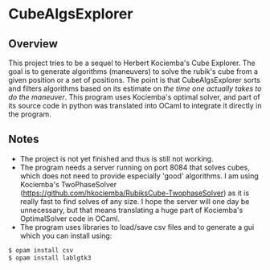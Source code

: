 # CubeAlgsExplorer
## Overview
This project tries to be a sequel to Herbert Kociemba's Cube Explorer. The goal is to generate algorithms (maneuvers) to solve the rubik's cube from a given position or a set of positions. The point is that CubeAlgsExplorer sorts and filters algorithms based on its estimate on *the time one actually takes to do the maneuver*. This program uses Kociemba's optimal solver, and part of its source code in python was translated into OCaml to integrate it directly in the program.

## Notes
- The project is not yet finished and thus is still not working.
- The program needs a server running on port 8084 that solves cubes, which does not need to provide especially 'good' algorithms. I am using Kociemba's TwoPhaseSolver (https://github.com/hkociemba/RubiksCube-TwophaseSolver) as it is really fast to find solves of any size. I hope the server will one day be unnecessary, but that means translating a huge part of Kociemba's OptimalSolver code in OCaml.
- The program uses libraries to load/save csv files and to generate a gui which you can install using:
```bash
$ opam install csv
$ opam install lablgtk3
```
